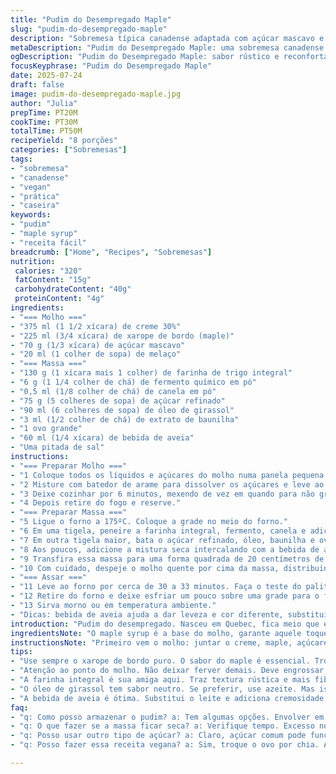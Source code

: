 ```yaml
---
title: "Pudim do Desempregado Maple"
slug: "pudim-do-desempregado-maple"
description: "Sobremesa típica canadense adaptada com açúcar mascavo e óleo de girassol. Molho cremoso de creme de 30% com calda de maple e melaço. Massa leve com farinha integral, fermento e toque de canela. Forno médio de 175 ºC. Serve 8 pessoas. Vegetariano e livre de castanhas. Substitui parte do leite integral por bebida de aveia para textura diferente. Tempo total quase uma hora."
metaDescription: "Pudim do Desempregado Maple: uma sobremesa canadense com toques brasileiros. Nutritivo, fácil, com sabor único. Perfeito para compartilhar."
ogDescription: "Pudim do Desempregado Maple: sabor rústico e reconfortante. Ideal com café e momentos especiais. Aprenda a fazer essa maravilha."
focusKeyphrase: "Pudim do Desempregado Maple"
date: 2025-07-24
draft: false
image: pudim-do-desempregado-maple.jpg
author: "Julia"
prepTime: PT20M
cookTime: PT30M
totalTime: PT50M
recipeYield: "8 porções"
categories: ["Sobremesas"]
tags:
- "sobremesa"
- "canadense"
- "vegan"
- "prática"
- "caseira"
keywords:
- "pudim"
- "maple syrup"
- "receita fácil"
breadcrumb: ["Home", "Recipes", "Sobremesas"]
nutrition: 
 calories: "320"
 fatContent: "15g"
 carbohydrateContent: "40g"
 proteinContent: "4g"
ingredients:
- "=== Molho ==="
- "375 ml (1 1/2 xícara) de creme 30%"
- "225 ml (3/4 xícara) de xarope de bordo (maple)"
- "70 g (1/3 xícara) de açúcar mascavo"
- "20 ml (1 colher de sopa) de melaço"
- "=== Massa ==="
- "130 g (1 xícara mais 1 colher) de farinha de trigo integral"
- "6 g (1 1/4 colher de chá) de fermento químico em pó"
- "0,5 ml (1/8 colher de chá) de canela em pó"
- "75 g (5 colheres de sopa) de açúcar refinado"
- "90 ml (6 colheres de sopa) de óleo de girassol"
- "3 ml (1/2 colher de chá) de extrato de baunilha"
- "1 ovo grande"
- "60 ml (1/4 xícara) de bebida de aveia"
- "Uma pitada de sal"
instructions:
- "=== Preparar Molho ==="
- "1 Coloque todos os líquidos e açúcares do molho numa panela pequena."
- "2 Misture com batedor de arame para dissolver os açúcares e leve ao fogo médio até ferver."
- "3 Deixe cozinhar por 6 minutos, mexendo de vez em quando para não grudar."
- "4 Depois retire do fogo e reserve."
- "=== Preparar Massa ==="
- "5 Ligue o forno a 175ºC. Coloque a grade no meio do forno."
- "6 Em uma tigela, peneire a farinha integral, fermento, canela e adicione o sal."
- "7 Em outra tigela maior, bata o açúcar refinado, óleo, baunilha e ovo até ficar homogêneo e levemente aerado."
- "8 Aos poucos, adicione a mistura seca intercalando com a bebida de aveia, batendo em velocidade baixa para incorporar sem batizar muito."
- "9 Transfira essa massa para uma forma quadrada de 20 centímetros de lado, untada ou forrada com papel manteiga."
- "10 Com cuidado, despeje o molho quente por cima da massa, distribuindo bem."
- "=== Assar ==="
- "11 Leve ao forno por cerca de 30 a 33 minutos. Faça o teste do palito na região central, deve sair quase limpo, pode ter migalhas úmidas."
- "12 Retire do forno e deixe esfriar um pouco sobre uma grade para o fundo absorver a calda."
- "13 Sirva morno ou em temperatura ambiente."
- "Dicas: bebida de aveia ajuda a dar leveza e cor diferente, substitui o leite tradicional. Melaço adiciona profundidade à calda além do maple. Use farinha integral para mais fibra e sabor mais rústico. Não mexa o molho enquanto a massa assa."
introduction: "Pudim do desempregado. Nasceu em Quebec, fica meio que entre bolo e pudim. Tradicional maple syrup, cheio de açúcar e creme. Adaptar os ingredientes, mudar uns quantos. Trocar leite por bebida de aveia, óleo de girassol no lugar de canola, usar farinha integral pra dar textura. Molho com melaço junto para dar outro tom, não só doce neon. Cozinha simples, sem frescura. Mistura líquida e seca, forno não muito quente. Calda invade a massa, vira essa coisa molhada e macia. Também fácil. Serve pra jantar com café preto, pra sobrar uma caneca de café depois. A história do desempleado é só um jeito de nomear um doce barato que qualquer um fazia. Hoje ganha charme, mas sem perder a raiz de cozinha prática, afetiva, rápida. Meio bolo meio pudim. Pegou maple? Pegou. Pronto, tá Canadá no prato. Não é elegante, não é de restaurante caro. É de casa, de mesa rústica e conversa solta. Serve pra juntar gente, papo furado, brisa na janela, carinho quente no dia frio. Reaproveitar o leite vegetal que sobra no armário, usar o que tem, não inventar. Trocar açúcar refinado por mascavo para não ficar sem graça, um toque ácido no meio do doce transforma. Não é receita para medida exata, é para sentir. Temperar com canela e melaço para um gosto diferente. É assim que respeita o tradicional, sem virar cópia, sem se perder no meio do caminho. Um pouco de alma e um pouco de maple syrup. Simples, direto e pra se repetir."
ingredientsNote: "O maple syrup é a base do molho, garante aquele toque canadense sério. Usar xarope puro sempre que possível, para não perder aroma. Açúcar mascavo e melaço combinam para substituir parcialmente o açúcar original, trazendo um sabor mais complexo e uma cor mais escura. Creme 30% é menos gorduroso, mantém leveza. Na massa, farinha integral integra fibra, mudando textura e valor nutricional, deixando mais rústico. Fermento em pó aumenta volume, canela espalha aroma sem dominar. Óleo de girassol substitui canola por sabor mais neutro, bebida de aveia substitui leite em proporção quase igual, adicionando cremosidade e um dulçor natural leve. Ovo é o único agente ligante animal; pode-se substituir por chia para versão vegana, aí ajusta o líquido. Sal é indispensável, traz equilíbrio ao doce. Baunilha para aroma, mas não exagerar. O importante é manter os líquidos do molho dominando a superfície da massa para que a textura final fique úmida e confortável, nem mole demais nem ressecada. Ajustes são bem-vindos, ficar atento para não brigar com os sabores originais, mas adaptar para casa e gosto pessoal."
instructionsNote: "Primeiro vem o molho: juntar o creme, maple, açúcares, levar ao fogo médio, mexendo para dissolver tudo. Quando começar a ferver, deixar cozinhar lentamente para engrossar um pouco. A essa altura, já preparar a massa. Misturar ingredientes secos num recipiente, bater os úmidos em outro, juntar devagar alternando seco e líquido - sem pressa. Formar massa lisa, sem grumos. Forno a 175ºC para não queimar os açúcares nas bordas. Molhar a massa com o molho quente, cuidado para não misturar, deve 'afundar' sorrateiro. Assar entre 30 e 33 minutos, palito é o teste chave. Tirar e esperar esfriar, o açúcar vai cristalizar e a calda vai virar aquela camada pegajosa na superfície e entre a massa, sensação única. Servir morno. Pra guardar, cobrir filme e refrigerar - esquenta de novo direto no microndas. Receita maleável, adapta fácil para quem quiser variar açúcar, óleo ou liquidificar com leite vegetal. Tempo em forno depende de cada estufa, acompanhar de perto a partir dos 28 minutos para não ressecar."
tips:
- "Use sempre o xarope de bordo puro. O sabor do maple é essencial. Trocar por imitações pode mudar a receita. Aromas diferentes. Maple é o rei."
- "Atenção ao ponto do molho. Não deixar ferver demais. Deve engrossar, mas não queimar. Uma calda muito densa faz a massa perder a maciez."
- "A farinha integral é sua amiga aqui. Traz textura rústica e mais fibras. O pudim fica mais saudável e saboroso com essa troca simples."
- "O óleo de girassol tem sabor neutro. Se preferir, use azeite. Mas isso muda um pouco o gosto. Pegue leve, não exagere. Menos é mais."
- "A bebida de aveia é ótima. Substitui o leite e adiciona cremosidade. Maiores quantidades fazem diferença na textura. Ajuste a gosto."
faq:
- "q: Como posso armazenar o pudim? a: Tem algumas opções. Envolver em filme e refrigerar. Serve por até 3 dias. Pode reaquecer no micro-ondas."
- "q: O que fazer se a massa ficar seca? a: Verifique tempo. Excesso no forno deixa assim. Pode ajustar tempo da próxima vez. Umidade é crucial."
- "q: Posso usar outro tipo de açúcar? a: Claro, açúcar comum pode funcionar. Mas altera o sabor. O mascavo traz uma profundidade que faz diferença."
- "q: Posso fazer essa receita vegana? a: Sim, troque o ovo por chia. Ajuste líquidos. Fica bom assim. Sabor continua rico e do jeito que gosta."

---
```

